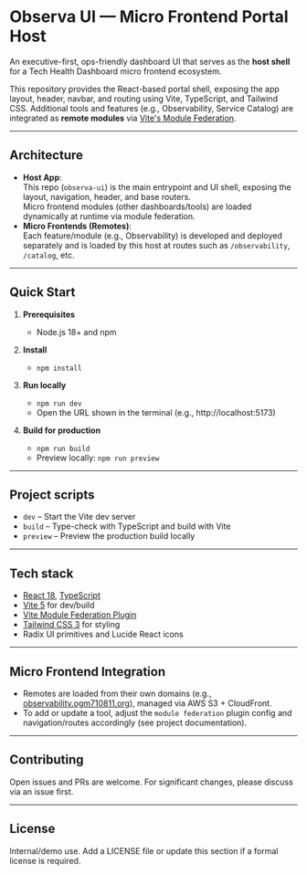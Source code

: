 # Observa UI — Micro Frontend Portal Host

An executive-first, ops-friendly dashboard UI that serves as the **host shell** for a Tech Health Dashboard micro frontend ecosystem.

This repository provides the React-based portal shell, exposing the app layout, header, navbar, and routing using Vite, TypeScript, and Tailwind CSS. Additional tools and features (e.g., Observability, Service Catalog) are integrated as **remote modules** via [Vite's Module Federation](https://github.com/originjs/vite-plugin-federation).

---

## Architecture

- **Host App**:  
  This repo (`observa-ui`) is the main entrypoint and UI shell, exposing the layout, navigation, header, and base routers.  
  Micro frontend modules (other dashboards/tools) are loaded dynamically at runtime via module federation.
- **Micro Frontends (Remotes)**:  
  Each feature/module (e.g., Observability) is developed and deployed separately and is loaded by this host at routes such as `/observability`, `/catalog`, etc.

---

## Quick Start

1. **Prerequisites**
    - Node.js 18+ and npm

2. **Install**
    - `npm install`

3. **Run locally**
    - `npm run dev`
    - Open the URL shown in the terminal (e.g., http://localhost:5173)

4. **Build for production**
    - `npm run build`
    - Preview locally: `npm run preview`

---

## Project scripts

- `dev` – Start the Vite dev server
- `build` – Type-check with TypeScript and build with Vite
- `preview` – Preview the production build locally

---

## Tech stack

- [React 18](https://react.dev/), [TypeScript](https://www.typescriptlang.org/)
- [Vite 5](https://vitejs.dev/) for dev/build
- [Vite Module Federation Plugin](https://github.com/originjs/vite-plugin-federation)
- [Tailwind CSS 3](https://tailwindcss.com/) for styling
- Radix UI primitives and Lucide React icons

---

## Micro Frontend Integration

- Remotes are loaded from their own domains (e.g., [observability.ogm710811.org](https://observability.ogm710811.org)), managed via AWS S3 + CloudFront.
- To add or update a tool, adjust the `module federation` plugin config and navigation/routes accordingly (see project documentation).

---

## Contributing

Open issues and PRs are welcome. For significant changes, please discuss via an issue first.

---

## License

Internal/demo use. Add a LICENSE file or update this section if a formal license is required.